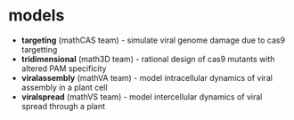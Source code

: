 # models

* **targeting** (mathCAS team) - simulate viral genome damage due to cas9 targetting
* **tridimensional** (math3D team) - rational design of cas9 mutants with altered PAM specificity
* **viralassembly** (mathVA team) - model intracellular dynamics of viral assembly in a plant cell
* **viralspread** (mathVS team) - model intercellular dynamics of viral spread through a plant
